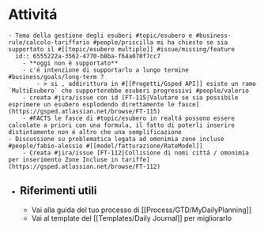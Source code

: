 # Attivitá
	- Tema della gestione degli esuberi #topic/esubero e #business-rule/calcolo-tariffario #people/priscilla mi ha chiesto se sia supportato il #[[topic/esubero multiplo]] #issue/missing/feature
	  id:: 6555222a-3562-4770-b8ba-f64a070f7cc7
		- **oggi non é supportato**
		- c'é intenzione di supportarlo a lungo termine #business/goals/long-term ?
			- > si , addirittura in #[[Progetti/Gsped API]] esiste un ramo `MultiEsubero` che supporterebbe esuberi progressivi #people/valerio
		- creata #jira/issue con id [FT-115|Valutare se sia possibile esprimere un esubero esplodendo direttamente le fasce](https://gsped.atlassian.net/browse/FT-115)
		- #FACTS le fasce di #topic/esubero in realtá possono essere calcolate a priori con una formula, il fatto di poterli inserire distintamente non é altro che una semplificazione
	- Discussione su problematica legata ad omonimia zone incluse #people/fabio-alessio #[[model/fatturazione/RateModel]]
		- Creata #jira/issue [FT-112|Collisione di nomi cittá / omonimia per inserimento Zone Incluse in tariffe](https://gsped.atlassian.net/browse/FT-112)
- ## Riferimenti utili
	- Vai alla guida del tuo processo di [[Process/GTD/MyDailyPlanning]]
	- Vai al template del [[Templates/Daily Journal]] per migliorarlo